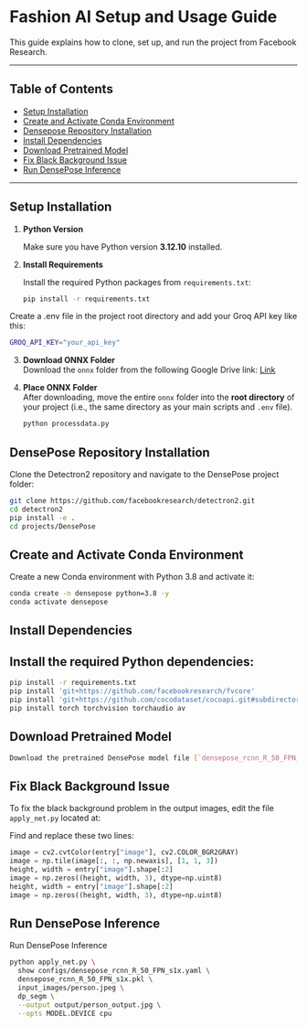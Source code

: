 # Fashion AI Setup and Usage Guide

This guide explains how to clone, set up, and run the project from Facebook Research.

---

## Table of Contents

- [Setup Installation](#setup-installation)
- [Create and Activate Conda Environment](#create-and-activate-conda-environment)
- [Densepose Repository Installation](#densepose-repository-installation)
- [Install Dependencies](#install-dependencies)
- [Download Pretrained Model](#download-pretrained-model)
- [Fix Black Background Issue](#fix-black-background-issue)
- [Run DensePose Inference](#run-densepose-inference)

---



## Setup Installation

1. **Python Version**

   Make sure you have Python version **3.12.10** installed.

2. **Install Requirements**

   Install the required Python packages from `requirements.txt`:

   ```bash
   pip install -r requirements.txt

   ```
  Create a .env file in the project root directory and add your Groq API key like this: 

  ```bash
  GROQ_API_KEY="your_api_key"
  ```
3. **Download ONNX Folder**  
   Download the `onnx` folder from the following Google Drive link:
   [Link](https://drive.google.com/drive/folders/11wb58wtJfpQeAv7bqeS9v34EvO1ONEa_?usp=sharing)

4. **Place ONNX Folder**  
   After downloading, move the entire `onnx` folder into the **root directory** of your project (i.e., the same directory as your main scripts and `.env` file).
   ```python
   python processdata.py
   ```

## DensePose Repository Installation

Clone the Detectron2 repository and navigate to the DensePose project folder:

```bash
git clone https://github.com/facebookresearch/detectron2.git
cd detectron2
pip install -e .
cd projects/DensePose
```
## Create and Activate Conda Environment

Create a new Conda environment with Python 3.8 and activate it:

```bash
conda create -n densepose python=3.8 -y
conda activate densepose
```

## Install Dependencies

## Install the required Python dependencies:

```bash
pip install -r requirements.txt
pip install 'git+https://github.com/facebookresearch/fvcore'
pip install 'git+https://github.com/cocodataset/cocoapi.git#subdirectory=PythonAPI'
pip install torch torchvision torchaudio av
```
## Download Pretrained Model

```bash
Download the pretrained DensePose model file [`densepose_rcnn_R_50_FPN_s1x.pkl`](LINK) from Google Drive and place it in the following directory:
```

## Fix Black Background Issue

To fix the black background problem in the output images, edit the file `apply_net.py` located at:

Find and replace these two lines:


```python
image = cv2.cvtColor(entry["image"], cv2.COLOR_BGR2GRAY)
image = np.tile(image[:, :, np.newaxis], [1, 1, 3])
height, width = entry["image"].shape[:2]
image = np.zeros((height, width, 3), dtype=np.uint8)
height, width = entry["image"].shape[:2]
image = np.zeros((height, width, 3), dtype=np.uint8)
```

## Run DensePose Inference

Run DensePose Inference

```bash
python apply_net.py \
  show configs/densepose_rcnn_R_50_FPN_s1x.yaml \
  densepose_rcnn_R_50_FPN_s1x.pkl \
  input_images/person.jpeg \
  dp_segm \
  --output output/person_output.jpg \
  --opts MODEL.DEVICE cpu

```



